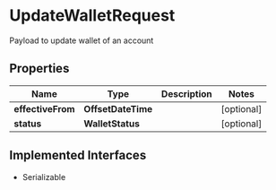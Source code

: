 

# UpdateWalletRequest

Payload to update wallet of an account

## Properties

| Name | Type | Description | Notes |
|------------ | ------------- | ------------- | -------------|
|**effectiveFrom** | **OffsetDateTime** |  |  [optional] |
|**status** | **WalletStatus** |  |  [optional] |


## Implemented Interfaces

* Serializable


